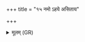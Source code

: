 +++
title = "१५ नमो ऽहये असिताय"

+++
<details><summary>मूलम् (GR)</summary>

नमो ऽहये असिताय  
नमस् तिरश्चिराजये ।  
स्वजाय बभ्रवे नमो  
नमो देवजनेभ्यः ॥
</details>